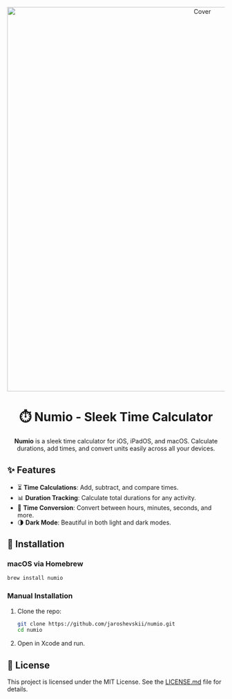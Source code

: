 <p align="center">
    <img width="888" alt="Cover" src="https://github.com/user-attachments/assets/031b5b00-441a-4c88-8de0-a406bff92362">
</p>

<h1 align="center">⏱️ Numio - Sleek Time Calculator</h1>

<p align="center">
  <strong>Numio</strong> is a sleek time calculator for iOS, iPadOS, and macOS. Calculate durations, add times, and convert units easily across all your devices.
</p>

## ✨ Features

- ⏳ **Time Calculations**: Add, subtract, and compare times.
- 📊 **Duration Tracking**: Calculate total durations for any activity.
- 🔄 **Time Conversion**: Convert between hours, minutes, seconds, and more.
- 🌗 **Dark Mode**: Beautiful in both light and dark modes.

## 🚀 Installation

### macOS via Homebrew

```zsh
brew install numio
```

### Manual Installation

1. Clone the repo:
    ```zsh
    git clone https://github.com/jaroshevskii/numio.git
    cd numio
    ```
2. Open in Xcode and run.

## 📄 License

This project is licensed under the MIT License. See the [LICENSE.md](LICENSE.md) file for details.
